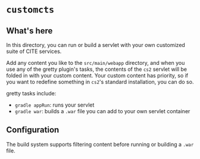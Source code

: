 # `customcts`


## What's here

In this directory, you can run or build a servlet with your own customized suite of CITE services.

Add any content you like to the `src/main/webapp` directory, and when you use any of the gretty plugin's tasks, the contents of the `cs2` servlet will be folded in with your custom content.  Your custom content has priority, so if you want to redefine something in `cs2`'s standard installation, you can do so.

gretty tasks include:

- `gradle appRun`: runs your servlet
- `gradle war`: builds a `.war` file you can add to your own servlet container


## Configuration

The build system supports filtering content before running or building a `.war` file.
